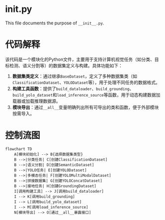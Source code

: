 # __init__.py

This file documents the purpose of `__init__.py`.

# 代码解释
该代码是一个模块化的Python文件，主要用于支持计算机视觉任务（如分类、目标检测、语义分割等）的数据集定义与构建。具体功能如下：
1. **数据集类定义**：通过继承`BaseDataset`，定义了多种数据集类（如`ClassificationDataset`、`YOLODataset`等），用于处理不同任务的数据格式。
2. **构建工具函数**：提供了`build_dataloader`、`build_grounding`、`build_yolo_dataset`和`load_inference_source`等函数，用于动态构建数据加载器或加载推理数据源。
3. **模块导出**：通过`__all__`变量明确列出所有可导出的类和函数，便于外部模块按需导入。

# 控制流图
```mermaid
flowchart TD
    A[模块初始化] --> B{选择数据集类型}
    B -->|分类任务| C[创建ClassificationDataset]
    B -->|语义分割| D[创建SemanticDataset]
    B -->|YOLO任务| E[创建YOLODataset]
    B -->|多模态任务| F[创建YOLOMultiModalDataset]
    B -->|拼接数据集| G[创建YOLOConcatDataset]
    B -->|接地任务| H[创建GroundingDataset]
    I[调用构建工具] --> J[调用build_dataloader]
    I --> K[调用build_grounding]
    I --> L[调用build_yolo_dataset]
    I --> M[调用load_inference_source]
    N[模块导出] --> O[通过__all__暴露接口]
```